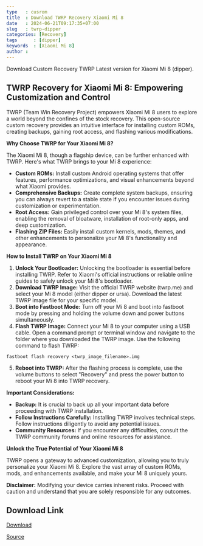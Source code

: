```yaml
---
type   : cusrom
title  : Download TWRP Recovery Xiaomi Mi 8
date   : 2024-06-21T09:17:35+07:00
slug   : twrp-dipper
categories: [Recovery]
tags      : [dipper]
keywords  : [Xiaomi Mi 8]
author : 
---
```


Download Custom Recovery TWRP Latest version for Xiaomi Mi 8 (dipper).

## TWRP Recovery for Xiaomi Mi 8: Empowering Customization and Control

TWRP (Team Win Recovery Project) empowers Xiaomi Mi 8 users to explore a world beyond the confines of the stock recovery. This open-source custom recovery provides an intuitive interface for installing custom ROMs, creating backups, gaining root access, and flashing various modifications.

**Why Choose TWRP for Your Xiaomi Mi 8?**

The Xiaomi Mi 8, though a flagship device, can be further enhanced with TWRP. Here's what TWRP brings to your Mi 8 experience:

* **Custom ROMs:** Install custom Android operating systems that offer features, performance optimizations, and visual enhancements beyond what Xiaomi provides.
* **Comprehensive Backups:** Create complete system backups, ensuring you can always revert to a stable state if you encounter issues during customization or experimentation.
* **Root Access:** Gain privileged control over your Mi 8's system files, enabling the removal of bloatware, installation of root-only apps, and deep customization.
* **Flashing ZIP Files:** Easily install custom kernels, mods, themes, and other enhancements to personalize your Mi 8's functionality and appearance.

**How to Install TWRP on Your Xiaomi Mi 8**

1. **Unlock Your Bootloader:** Unlocking the bootloader is essential before installing TWRP. Refer to Xiaomi's official instructions or reliable online guides to safely unlock your Mi 8's bootloader.
2. **Download TWRP Image:** Visit the official TWRP website (twrp.me) and select your Mi 8 model (either dipper or ursa). Download the latest TWRP image file for your specific model.
3. **Boot into Fastboot Mode:** Turn off your Mi 8 and boot into fastboot mode by pressing and holding the volume down and power buttons simultaneously.
4. **Flash TWRP Image:** Connect your Mi 8 to your computer using a USB cable. Open a command prompt or terminal window and navigate to the folder where you downloaded the TWRP image. Use the following command to flash TWRP:

```
fastboot flash recovery <twrp_image_filename>.img
```

5. **Reboot into TWRP:** After the flashing process is complete, use the volume buttons to select "Recovery" and press the power button to reboot your Mi 8 into TWRP recovery.

**Important Considerations:**

* **Backup:** It is crucial to back up all your important data before proceeding with TWRP installation. 
* **Follow Instructions Carefully:** Installing TWRP involves technical steps. Follow instructions diligently to avoid any potential issues.
* **Community Resources:** If you encounter any difficulties, consult the TWRP community forums and online resources for assistance.

**Unlock the True Potential of Your Xiaomi Mi 8**

TWRP opens a gateway to advanced customization, allowing you to truly personalize your Xiaomi Mi 8. Explore the vast array of custom ROMs, mods, and enhancements available, and make your Mi 8 uniquely yours.

**Disclaimer:** Modifying your device carries inherent risks. Proceed with caution and understand that you are solely responsible for any outcomes.


## Download Link
[Download](https://dl.twrp.me/dipper)

[Source](https://twrp.me/xiaomi/xiaomimi8.html)

